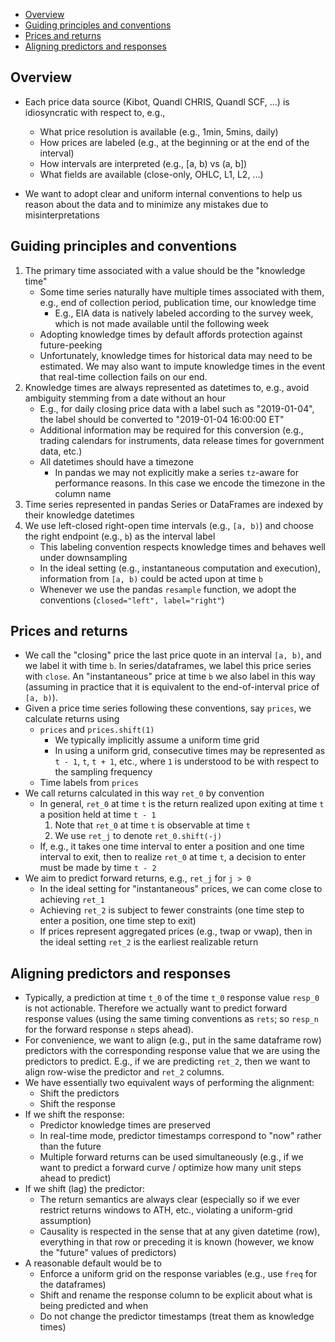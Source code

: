 

<!-- toc -->

- [Overview](#overview)
- [Guiding principles and conventions](#guiding-principles-and-conventions)
- [Prices and returns](#prices-and-returns)
- [Aligning predictors and responses](#aligning-predictors-and-responses)

<!-- tocstop -->

## Overview

- Each price data source (Kibot, Quandl CHRIS, Quandl SCF, ...) is idiosyncratic
  with respect to, e.g.,
  - What price resolution is available (e.g., 1min, 5mins, daily)
  - How prices are labeled (e.g., at the beginning or at the end of the
    interval)
  - How intervals are interpreted (e.g., [a, b) vs (a, b])
  - What fields are available (close-only, OHLC, L1, L2, ...)

- We want to adopt clear and uniform internal conventions to help us reason
  about the data and to minimize any mistakes due to misinterpretations

## Guiding principles and conventions

1. The primary time associated with a value should be the "knowledge time"
   - Some time series naturally have multiple times associated with them, e.g.,
     end of collection period, publication time, our knowledge time
     - E.g., EIA data is natively labeled according to the survey week, which is
       not made available until the following week
   - Adopting knowledge times by default affords protection against
     future-peeking
   - Unfortunately, knowledge times for historical data may need to be
     estimated. We may also want to impute knowledge times in the event that
     real-time collection fails on our end.
2. Knowledge times are always represented as datetimes to, e.g., avoid ambiguity
   stemming from a date without an hour
   - E.g., for daily closing price data with a label such as "2019-01-04", the
     label should be converted to "2019-01-04 16:00:00 ET"
   - Additional information may be required for this conversion (e.g., trading
     calendars for instruments, data release times for government data, etc.)
   - All datetimes should have a timezone
     - In pandas we may not explicitly make a series `tz`-aware for performance
       reasons. In this case we encode the timezone in the column name
3. Time series represented in pandas Series or DataFrames are indexed by their
   knowledge datetimes
4. We use left-closed right-open time intervals (e.g., `[a, b)`) and choose the
   right endpoint (e.g., `b`) as the interval label
   - This labeling convention respects knowledge times and behaves well under
     downsampling
   - In the ideal setting (e.g., instantaneous computation and execution),
     information from `[a, b)` could be acted upon at time `b`
   - Whenever we use the pandas `resample` function, we adopt the conventions
     (`closed="left", label="right"`)

## Prices and returns

- We call the "closing" price the last price quote in an interval `[a, b)`, and
  we label it with time `b`. In series/dataframes, we label this price series
  with `close`. An "instantaneous" price at time `b` we also label in this way
  (assuming in practice that it is equivalent to the end-of-interval price of
  `[a, b)`).
- Given a price time series following these conventions, say `prices`, we
  calculate returns using
  - `prices` and `prices.shift(1)`
    - We typically implicitly assume a uniform time grid
    - In using a uniform grid, consecutive times may be represented as `t - 1`,
      `t`, `t + 1`, etc., where `1` is understood to be with respect to the
      sampling frequency
  - Time labels from `prices`
- We call returns calculated in this way `ret_0` by convention
  - In general, `ret_0` at time `t` is the return realized upon exiting at time
    `t` a position held at time `t - 1`
    1. Note that `ret_0` at time `t` is observable at time `t`
    1. We use `ret_j` to denote `ret_0.shift(-j)`
  - If, e.g., it takes one time interval to enter a position and one time
    interval to exit, then to realize `ret_0` at time `t`, a decision to enter
    must be made by time `t - 2`
- We aim to predict forward returns, e.g., `ret_j` for `j > 0`
  - In the ideal setting for "instantaneous" prices, we can come close to
    achieving `ret_1`
  - Achieving `ret_2` is subject to fewer constraints (one time step to enter a
    position, one time step to exit)
  - If prices represent aggregated prices (e.g., twap or vwap), then in the
    ideal setting `ret_2` is the earliest realizable return

## Aligning predictors and responses

- Typically, a prediction at time `t_0` of the time `t_0` response value
  `resp_0` is not actionable. Therefore we actually want to predict forward
  response values (using the same timing conventions as `rets`; so `resp_n` for
  the forward response `n` steps ahead).
- For convenience, we want to align (e.g., put in the same dataframe row)
  predictors with the corresponding response value that we are using the
  predictors to predict. E.g., if we are predicting `ret_2`, then we want to
  align row-wise the predictor and `ret_2` columns.
- We have essentially two equivalent ways of performing the alignment:
  - Shift the predictors
  - Shift the response
- If we shift the response:
  - Predictor knowledge times are preserved
  - In real-time mode, predictor timestamps correspond to "now" rather than the
    future
  - Multiple forward returns can be used simultaneously (e.g., if we want to
    predict a forward curve / optimize how many unit steps ahead to predict)
- If we shift (lag) the predictor:
  - The return semantics are always clear (especially so if we ever restrict
    returns windows to ATH, etc., violating a uniform-grid assumption)
  - Causality is respected in the sense that at any given datetime (row),
    everything in that row or preceding it is known (however, we know the
    "future" values of predictors)
- A reasonable default would be to
  - Enforce a uniform grid on the response variables (e.g., use `freq` for the
    dataframes)
  - Shift and rename the response column to be explicit about what is being
    predicted and when
  - Do not change the predictor timestamps (treat them as knowledge times)
